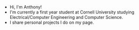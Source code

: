 - Hi, I'm Anthony!
- I'm currently a first year student at Cornell University studying Electrical/Computer Engineering and Computer Science.
- I share personal projects I do on my page.

